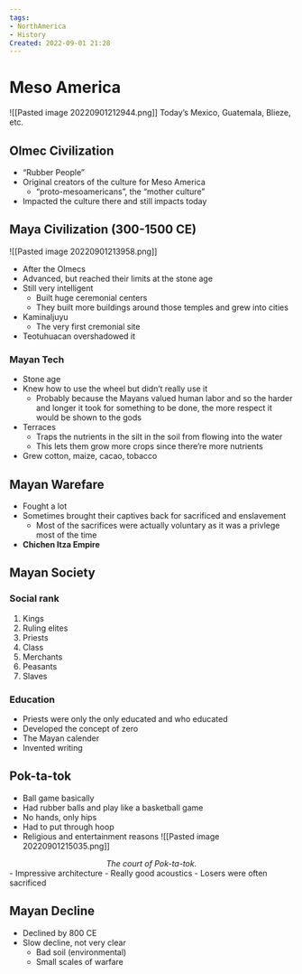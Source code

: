 ```yaml
---
tags:
- NorthAmerica
- History
Created: 2022-09-01 21:28  
---
```

# Meso America 
![[Pasted image 20220901212944.png]]
Today’s Mexico, Guatemala, Blieze, etc. 

## Olmec Civilization 
- “Rubber People”
- Original creators of the culture for Meso America 
	- “proto-mesoamericans”, the “mother culture”
- Impacted the culture there and still impacts today 

## Maya Civilization (300-1500 CE)
![[Pasted image 20220901213958.png]]
- After the Olmecs 
- Advanced, but reached their limits at the stone age 
- Still very intelligent 
	- Built huge ceremonial centers 
	- They built more buildings around those temples and grew into cities 
- Kaminaljuyu 
	- The very first cremonial site 
- Teotuhuacan overshadowed it 

### Mayan Tech 
- Stone age 
- Knew how to use the wheel but didn’t really use it 
	- Probably because the Mayans valued human labor and so the harder and longer it took for something to be done, the more respect it would be shown to the gods 
- Terraces 
	- Traps the nutrients in the silt in the soil from flowing into the water 
	- This lets them grow more crops since there’re more nutrients 
- Grew cotton, maize, cacao, tobacco 

## Mayan Warefare 
- Fought a lot 
- Sometimes brought their captives back for sacrificed and enslavement 
	- Most of the sacrifices were actually voluntary as it was a privlege most of the time 
- **Chichen Itza Empire** 

## Mayan Society
### Social rank 
1. Kings 
2. Ruling elites 
3. Priests 
4. Class 
5. Merchants 
6. Peasants 
7. Slaves 

### Education 
- Priests were only the only educated and who educated 
- Developed the concept of zero 
- The Mayan calender 
- Invented writing 

## Pok-ta-tok 
- Ball game basically 
- Had rubber balls and play like a basketball game 
- No hands, only hips 
- Had to put through hoop 
- Religious and entertainment reasons 
![[Pasted image 20220901215035.png]]
<center> <i>The court of Pok-ta-tok.</i></center>
- Impressive architecture 
	- Really good acoustics 
- Losers were often sacrificed 

## Mayan Decline 
- Declined by 800 CE 
- Slow decline, not very clear 
	- Bad soil (environmental)
	- Small scales of warfare 